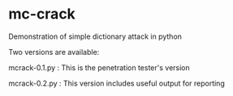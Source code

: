 # mc-crack
Demonstration of simple dictionary attack in python

Two versions are available:

mcrack-0.1.py : This is the penetration tester's version

mcrack-0.2.py : This version includes useful output for reporting



